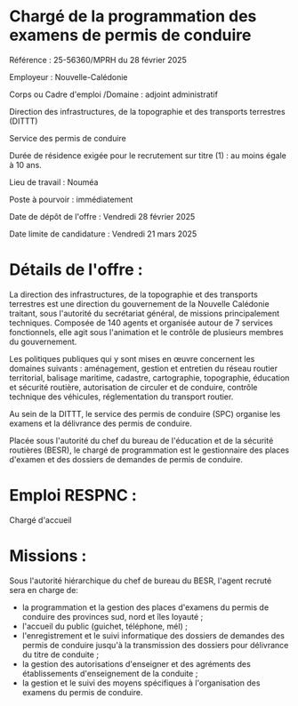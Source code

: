 # Chargé de la programmation des examens de permis de conduire

Référence : 25-56360/MPRH du 28 février 2025

Employeur : Nouvelle-Calédonie

Corps ou Cadre d'emploi /Domaine : adjoint administratif

Direction des infrastructures, de la topographie et des transports terrestres (DITTT)

Service des permis de conduire

Durée de résidence exigée pour le recrutement sur titre (1) : au moins égale à 10 ans.

Lieu de travail : Nouméa

Poste à pourvoir : immédiatement

Date de dépôt de l'offre : Vendredi 28 février 2025

Date limite de candidature : Vendredi 21 mars 2025

# Détails de l'offre :

La direction des infrastructures, de la topographie et des transports terrestres est une direction du gouvernement de la Nouvelle Calédonie traitant, sous l'autorité du secrétariat général, de missions principalement techniques. Composée de 140 agents et organisée autour de 7 services fonctionnels, elle agit sous l'animation et le contrôle de plusieurs membres du gouvernement.

Les politiques publiques qui y sont mises en œuvre concernent les domaines suivants : aménagement, gestion et entretien du réseau routier territorial, balisage maritime, cadastre, cartographie, topographie, éducation et sécurité routière, autorisation de circuler et de conduire, contrôle technique des véhicules, réglementation du transport routier.

Au sein de la DITTT, le service des permis de conduire (SPC) organise les examens et la délivrance des permis de conduire.

Placée sous l'autorité du chef du bureau de l'éducation et de la sécurité routières (BESR), le chargé de programmation est le gestionnaire des places d'examen et des dossiers de demandes de permis de conduire.

# Emploi RESPNC :

Chargé d'accueil

# Missions :

Sous l'autorité hiérarchique du chef de bureau du BESR, l'agent recruté sera en charge de:

- la programmation et la gestion des places d'examens du permis de conduire des provinces sud, nord et îles loyauté ;
- l'accueil du public (guichet, téléphone, mél) ;
- l'enregistrement et le suivi informatique des dossiers de demandes des permis de conduire jusqu'à la transmission des dossiers pour délivrance du titre de conduite ;
- la gestion des autorisations d'enseigner et des agréments des établissements d'enseignement de la conduite ;
- la gestion et le suivi des moyens spécifiques à l'organisation des examens du permis de conduire.